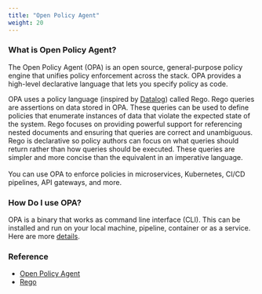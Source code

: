 ```yaml
---
title: "Open Policy Agent"
weight: 20
---
```


### What is Open Policy Agent?
The Open Policy Agent (OPA) is an open source, general-purpose policy engine that unifies policy enforcement across the stack. OPA provides a high-level declarative language that lets you specify policy as code.

OPA uses a policy language (inspired by [Datalog](https://en.wikipedia.org/wiki/Datalog)) called Rego. Rego queries are assertions on data stored in OPA. These queries can be used to define policies that enumerate instances of data that violate the expected state of the system.
Rego focuses on providing powerful support for referencing nested documents and ensuring that queries are correct and unambiguous.
Rego is declarative so policy authors can focus on what queries should return rather than how queries should be executed. These queries are simpler and more concise than the equivalent in an imperative language.
<br><br>
You can use OPA to enforce policies in microservices, Kubernetes, CI/CD pipelines, API gateways, and more.

### How Do I use OPA?
OPA is a binary that works as command line interface (CLI). This can be installed and run on your local machine, pipeline, container or as a service. Here are more [details](https://www.openpolicyagent.org/docs/latest/#running-opa).

### Reference
* [Open Policy Agent](https://www.openpolicyagent.org/docs/latest/)
* [Rego](https://www.openpolicyagent.org/docs/latest/policy-language/) 